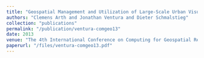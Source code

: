 ```yaml
---
title: "Geospatial Management and Utilization of Large-Scale Urban Visual Reconstructions"
authors: "Clemens Arth and Jonathan Ventura and Dieter Schmalstieg"
collection: "publications"
permalink: "/publication/ventura-comgeo13"
date: 2013
venue: "The 4th International Conference on Computing for Geospatial Research \& Application (COM.Geo 2013)"
paperurl: "/files/ventura-comgeo13.pdf"
---
```

